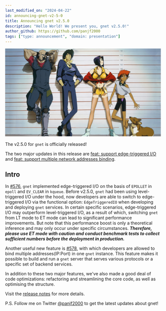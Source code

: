 ```yaml
---
last_modified_on: "2024-04-22"
id: announcing-gnet-v2-5-0
title: Announcing gnet v2.5.0
description: "Hello World! We present you, gnet v2.5.0!"
author_github: https://github.com/panjf2000
tags: ["type: announcement", "domain: presentation"]
---
```


![](/img/gnet-v2-5-0.jpg)

The v2.5.0 for `gnet` is officially released!

The two major updates in this release are [feat: support edge-triggered I/O](https://github.com/panjf2000/gnet/pull/576) and [feat: support multiple network addresses binding](https://github.com/panjf2000/gnet/pull/578).

## Intro

In [#576](https://github.com/panjf2000/gnet/pull/576), `gnet` implemented edge-triggered I/O on the basis of `EPOLLET` in `epoll` and `EV_CLEAR` in `kqueue`. Before v2.5.0, `gnet` had been using level-triggered I/O under the hood, now developers are able to switch to edge-triggered I/O via the functional option: `EdgeTriggeredIO` when developing and deploying `gnet` services. In certain specific scenarios, edge-triggered I/O may outperform level-triggered I/O, as a result of which, switching `gnet` from LT mode to ET mode can lead to significant performance improvements. But note that this performance boost is only a theoretical inference and may only occur under specific circumstances. ***Therefore, please use ET mode with caution and conduct benchmark tests to collect sufficient numbers before the deployment in production.***

Another useful new feature is [#578](https://github.com/panjf2000/gnet/pull/578), with which developers are allowed to bind multiple addresses(IP:Port) in one `gnet` instance. This feature makes it possible to build and run a `gnet` server that serves various protocols or a specific set of backend services.

In addition to these two major features, we've also made a good deal of code optimizations: refactoring and streamlining the core code, as well as optimising the structure.

Visit the [release notes](https://github.com/panjf2000/gnet/releases/tag/v2.5.0) for more details.

P.S. Follow me on Twitter [@panjf2000](https://twitter.com/panjf2000) to get the latest updates about gnet!